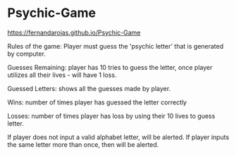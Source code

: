 # Psychic-Game

https://fernandarojas.github.io/Psychic-Game

Rules of the game: 
Player must guess the 'psychic letter' that is generated by computer. 

Guesses Remaining: player has 10 tries to guess the letter, once player utilizes all their lives - will have 1 loss.

Guessed Letters: shows all the guesses made by player.

Wins: number of times player has guessed the letter correctly 

Losses: number of times player has loss by using their 10 lives to guess letter.

If player does not input a valid alphabet letter, will be alerted.
If player inputs the same letter more than once, then will be alerted.
